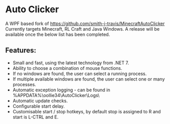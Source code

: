 # Auto Clicker

A WPF based fork of https://github.com/smith-j-travis/MinecraftAutoClicker
Currently targets Minecraft, RL Craft and Java Windows.
A release will be available once the below list has been completed.

## Features:

* Small and fast, using the latest technology from .NET 7.
* Ability to choose a combination of mouse functions.
* If no windows are found, the user can select a running process.
* If multiple available windows are found, the user can select one or many processes.
* Automatic exception logging - can be found in %APPDATA%\oollie34\AutoClicker\Logs\
* Automatic update checks.
* Configurable start delay.
* Customisable start / stop hotkeys, by default stop is assigned to R and start is L-CTRL and E.
